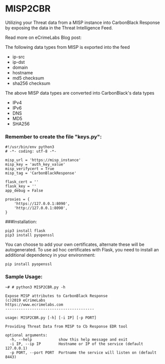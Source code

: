 # MISP2CBR

Utilizing your Threat data from a MISP instance into CarbonBlack Response by exposing the data in the Threat Intelligence Feed.

Read more on eCrimeLabs Blog post:


The following data types from MISP is exported into the feed
- ip-src
- ip-dst
- domain
- hostname
- md5 checksum
- sha256 checksum

The above MISP data types are converted into CarbonBlack's data types
- IPv4
- IPv6
- DNS
- MD5
- SHA256

### Remember to create the file "keys.py":
```
#!/usr/bin/env python3
# -*- coding: utf-8 -*-

misp_url = 'https://misp_instance'
misp_key = 'auth_key_value'
misp_verifycert = True
misp_tag = 'CarbonBlackResponse'

flask_cert = ''
flask_key = ''
app_debug = False

proxies = {
    'https://127.0.0.1:8090',
    'http://127.0.0.1:8090',
}
```

###Installation:
```
pip3 install flask
pip3 install pyopenssl
```

You can choose to add your own certificates, alternate these will be autogenerated.
To use ad hoc certificates with Flask, you need to install an additional dependency in your environment:
```
pip install pyopenssl
```

### Sample Usage:
```
~# # python3 MISP2CBR.py -h

Expose MISP attributes to CarbonBlack Response
(c)2019 eCrimeLabs
https://www.ecrimelabs.com
----------------------------------------

usage: MISP2CBR.py [-h] [-i IP] [-p PORT]

Providing Threat Data from MISP to Cb Response EDR tool

optional arguments:
  -h, --help            show this help message and exit
  -i IP, --ip IP        Hostname or IP of the service (default 127.0.0.1)
  -p PORT, --port PORT  Portname the service will listen on (default 8443)
```
